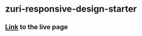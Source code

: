 # zuri-responsive-design-starter

## [Link](https://iediong.github.io/zuri-responsive-design-starter/) to the live page

